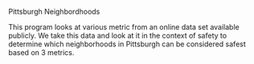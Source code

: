 Pittsburgh Neighbordhoods

This program looks at various metric from an online data set available publicly. We take this data and look at it in the context of safety to determine which neighborhoods in Pittsburgh can be considered safest based on 3 metrics. 

